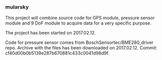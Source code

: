 ### mularsky

This project will combine source code for GPS module, pressure sensor
module and 9 DoF module to acquire data for a very specific purpose.

The project has been started on 2017.02.12.

Code for pressure sensor comes from BoschSensortec/BME280_driver repo.
Archive with the files has been downloaded on 2017.02.12.
Commit: cf40d00b0b5139e287b670881c433c0041d98d9f.

